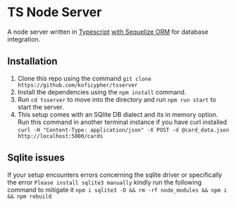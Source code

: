 # TS Node Server

A node server written in [Typescript](https://www.typescriptlang.org/) [with Sequelize ORM](https://sequelize.org/master/) for database integration.

## Installation

1. Clone this repo using the command `git clone https://github.com/koficypher/tsserver`
2. Install the dependencies using the `npm install` command.
3. Run `cd tsserver` to move into the directory and run `npm run start` to start the server.
4. This setup comes with an SQlite DB dialect and its in memory option. Run this command in another terminal instance if you have curl installed `curl -H "Content-Type: application/json" -X POST -d @card_data.json http://localhost:5000/cards`

## Sqlite issues

If your setup encounters errors concerning the sqlite driver or specifically the error `Please install sqlite3 manually` kindly run the following command to mitigate it `npm i sqlite3 -D && rm -rf node_modules && npm i && npm rebuild`
